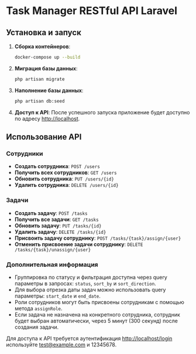 # Task Manager RESTful API Laravel

## Установка и запуск

1. **Сборка контейнеров**:
   ```bash
   docker-compose up --build
   ```

2. **Миграция базы данных**:
    ```bash
    php artisan migrate
    ```

3. **Наполнение базы данных**:
    ```bash
    php artisan db:seed
    ```

2. **Доступ к API**:
   После успешного запуска приложение будет доступно по адресу [http://localhost](http://localhost).

## Использование API

### Сотрудники

- **Создать сотрудника**: `POST /users`
- **Получить всех сотрудников**: `GET /users`
- **Обновить сотрудника**: `PUT /users/{id}`
- **Удалить сотрудника**: `DELETE /users/{id}`

### Задачи

- **Создать задачу**: `POST /tasks`
- **Получить все задачи**: `GET /tasks`
- **Обновить задачу**: `PUT /tasks/{id}`
- **Удалить задачу**: `DELETE /tasks/{id}`
- **Присвоить задачу сотруднику**: `POST /tasks/{task}/assign/{user}`
- **Отменить присвоение задачи сотруднику**: `DELETE /tasks/{task}/unassign/{user}`

### Дополнительная информация

- Группировка по статусу и фильтрация доступна через query параметры в запросах: `status`, `sort_by` и `sort_direction`.
- Для выбора отрезка даты задач можно использовать query параметры: `start_date` и `end_date`.
- Роли сотрудников могут быть присвоены сотрудникам с помощью метода `assignRole`.
- Если задача не назначена на конкретного сотрудника, сотрудник будет выбран автоматически, через 5 минут (300 секунд) после создания задачи.


Для доступа к API требуется аутентификация [http://localhost/login](http://localhost/login) используйте test@example.com и 12345678.
